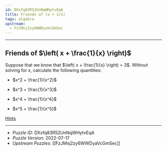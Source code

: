 ```yaml
---
id: DXxfq83R52UnNqWHytvEqA
title: Friends of (x + 1/x)
tags: algebra
upstream:
  - FzJMxj2zy6WWDyaVcGmSec
---
```


--------------------------------------------------------------------------------------------

## Friends of $\left( x + \frac{1}{x} \right)$

Suppose that we know that $\left( x + \frac{1}{x} \right) = 3$. Without solving for $x$,
calculate the following quantities:

* $x^2 + \frac{1}{x^2}$

* $x^3 + \frac{1}{x^3}$

* $x^4 + \frac{1}{x^4}$

* $x^5 + \frac{1}{x^5}$

[Hints](DXxfq83R52UnNqWHytvEqA-hints.md)

--------------------------------------------------------------------------------------------

* _Puzzle ID_: DXxfq83R52UnNqWHytvEqA
* _Puzzle Version_: 2022-07-17
* _Upstream Puzzles_: [[FzJMxj2zy6WWDyaVcGmSec]]
